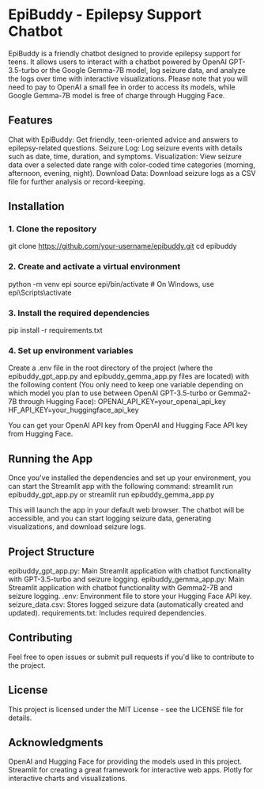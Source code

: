 # EpiBuddy - Epilepsy Support Chatbot
EpiBuddy is a friendly chatbot designed to provide epilepsy support for teens. It allows users to interact with a chatbot powered by OpenAI GPT-3.5-turbo or the Google Gemma-7B model, log seizure data, and analyze the logs over time with interactive visualizations. Please note that you will need to pay to OpenAI a small fee in order to access its models, while Google Gemma-7B model is free of charge through Hugging Face.

## Features
Chat with EpiBuddy: Get friendly, teen-oriented advice and answers to epilepsy-related questions.
Seizure Log: Log seizure events with details such as date, time, duration, and symptoms.
Visualization: View seizure data over a selected date range with color-coded time categories (morning, afternoon, evening, night).
Download Data: Download seizure logs as a CSV file for further analysis or record-keeping.

## Installation
### 1. Clone the repository
git clone https://github.com/your-username/epibuddy.git
cd epibuddy
### 2. Create and activate a virtual environment
python -m venv epi
source epi/bin/activate  # On Windows, use epi\Scripts\activate
### 3. Install the required dependencies
pip install -r requirements.txt
### 4. Set up environment variables
Create a .env file in the root directory of the project (where the epibuddy_gpt_app.py and epibuddy_gemma_app.py files are located) with the following content (You only need to keep one variable depending on which model you plan to use between OpenAI GPT-3.5-turbo or Gemma2-7B through Hugging Face):
OPENAI_API_KEY=your_openai_api_key
HF_API_KEY=your_huggingface_api_key

You can get your OpenAI API key from OpenAI and Hugging Face API key from Hugging Face.

## Running the App
Once you've installed the dependencies and set up your environment, you can start the Streamlit app with the following command:
streamlit run epibuddy_gpt_app.py
or
streamlit run epibuddy_gemma_app.py

This will launch the app in your default web browser. The chatbot will be accessible, and you can start logging seizure data, generating visualizations, and download seizure logs.

## Project Structure
epibuddy_gpt_app.py: Main Streamlit application with chatbot functionality with GPT-3.5-turbo and seizure logging.
epibuddy_gemma_app.py: Main Streamlit application with chatbot functionality with Gemma2-7B and seizure logging.
.env: Environment file to store your Hugging Face API key.
seizure_data.csv: Stores logged seizure data (automatically created and updated).
requirements.txt: Includes required dependencies.

## Contributing
Feel free to open issues or submit pull requests if you'd like to contribute to the project.

## License
This project is licensed under the MIT License - see the LICENSE file for details.

## Acknowledgments
OpenAI and Hugging Face for providing the models used in this project.
Streamlit for creating a great framework for interactive web apps.
Plotly for interactive charts and visualizations.
